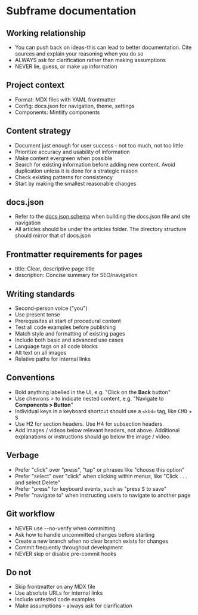 # Subframe documentation

## Working relationship

- You can push back on ideas-this can lead to better documentation. Cite sources and explain your reasoning when you do so
- ALWAYS ask for clarification rather than making assumptions
- NEVER lie, guess, or make up information

## Project context

- Format: MDX files with YAML frontmatter
- Config: docs.json for navigation, theme, settings
- Components: Mintlify components

## Content strategy

- Document just enough for user success - not too much, not too little
- Prioritize accuracy and usability of information
- Make content evergreen when possible
- Search for existing information before adding new content. Avoid duplication unless it is done for a strategic reason
- Check existing patterns for consistency
- Start by making the smallest reasonable changes

## docs.json

- Refer to the [docs.json schema](https://mintlify.com/docs.json) when building the docs.json file and site navigation
- All articles should be under the articles folder. The directory structure should mirror that of docs.json

## Frontmatter requirements for pages

- title: Clear, descriptive page title
- description: Concise summary for SEO/navigation

## Writing standards

- Second-person voice ("you")
- Use present tense
- Prerequisites at start of procedural content
- Test all code examples before publishing
- Match style and formatting of existing pages
- Include both basic and advanced use cases
- Language tags on all code blocks
- Alt text on all images
- Relative paths for internal links

## Conventions

- Bold anything labelled in the UI, e.g. "Click on the **Back** button"
- Use chevrons > to indicate nested content, e.g. "Navigate to **Components > Button**"
- Individual keys in a keyboard shortcut should use a `<kbd>` tag, like <kbd>CMD</kbd> + <kbd>S</kbd>
- Use H2 for section headers. Use H4 for subsection headers.
- Add images / videos below relevant headers, not above. Additional explanations or instructions should go below the image / video.

## Verbage

- Prefer "click" over "press", "tap" or phrases like "choose this option"
- Prefer "select" over "click" when clicking within menus, like "Click `...` and select Delete"
- Prefer "press" for keyboard events, such as "press <kbd>S</kbd> to save"
- Prefer "navigate to" when instructing users to navigate to another page

## Git workflow

- NEVER use --no-verify when committing
- Ask how to handle uncommitted changes before starting
- Create a new branch when no clear branch exists for changes
- Commit frequently throughout development
- NEVER skip or disable pre-commit hooks

## Do not

- Skip frontmatter on any MDX file
- Use absolute URLs for internal links
- Include untested code examples
- Make assumptions - always ask for clarification
